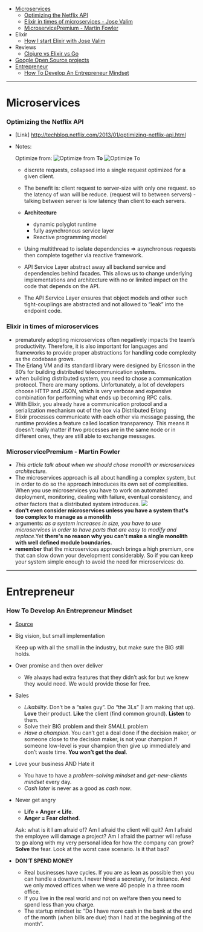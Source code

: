 - [Microservices](#microservices)
  + [Optimizing the Netflix API](http://techblog.netflix.com/2013/01/optimizing-netflix-api.html)
  + [Elixir in times of microservices - Jose Valim](http://blog.plataformatec.com.br/2015/06/elixir-in-times-of-microservices/)
  + [MicroservicePremium - Martin Fowler](https://martinfowler.com/bliki/MicroservicePremium.html)
- Elixir
  + [How I start Elixir with Jose Valim](http://howistart.org/posts/elixir/1)
- Reviews
  + [Clojure vs Elixir vs Go](https://smashingboxes.com/blog/choosing-your-future-tech-stack-clojure-vs-elixir-vs-go/)
- [Google Open Source projects](https://developers.google.com/open-source/projects)
- [Entrepreneur](#entrepreneur)
  + [How To Develop An Entrepreneur Mindset](https://medium.com/the-mission/how-to-develop-an-entrepreneur-mindset-949004ad71b3#.dxqun3r6v)
----

# Microservices

### Optimizing the Netflix API
- [Link] http://techblog.netflix.com/2013/01/optimizing-netflix-api.html
- Notes:

  Optimize from:
  ![Optimize from](http://4.bp.blogspot.com/-ZRFQ9JX7mXk/UO4HuVD-m5I/AAAAAAAAAgM/4BBG936izL0/s1600/request-multi_1252.png)
  **To**
  ![Optimize To](http://2.bp.blogspot.com/-8p4--m73yYc/UO4HsUo8HDI/AAAAAAAAAgE/0hRXr-lL6c4/s1600/request-single_1252.png)

  + discrete requests, collapsed into a single request optimized for a given client.
  + The benefit is: client request to server-size with only one request. so the latency of wan will be reduce. (request will to between servers) - talking between server is low latency than client to each servers.

  + **Architecture**
    + dynamic polyglot runtime
    + fully asynchronous service layer
    + Reactive programming model

  + Using multithread to isolate dependencies => asynchronous requests then complete together via reactive framework.
  + API Service Layer abstract away all backend service and dependencies behind facades. This allows us to change underlying implementations and architecture with no or limited impact on the code that depends on the API.
  + The API Service Layer ensures that object models and other such tight-couplings are abstracted and not allowed to “leak” into the endpoint code.

### Elixir in times of microservices
- prematurely adopting microservices often negatively impacts the team’s productivity. Therefore, it is also important for languages and frameworks to provide proper abstractions for handling code complexity as the codebase grows.
- The Erlang VM and its standard library were designed by Ericsson in the 80’s for building distributed telecommunication systems.
- when building distributed system, you need to chose a communication protocol. There are many options. Unfortunately, a lot of developers choose HTTP and JSON, which is very verbose and expensive combination for performing what ends up becoming RPC calls.
- With Elixir, you already have a communication protocol and a serialization mechanism out of the box via Distributed Erlang
- Elixir processes communicate with each other via message passing, the runtime provides a feature called location transparency. This means it doesn’t really matter if two processes are in the same node or in different ones, they are still able to exchange messages.

### MicroservicePremium - Martin Fowler
- _This article talk about when we should chose monolith or microservices architecture._
- The microservices approach is all about handling a complex system, but in order to do so the approach introduces its own set of complexities. When you use microservices you have to work on automated deployment, monitoring, dealing with failure, eventual consistency, and other factors that a distributed system introduces.
![](https://martinfowler.com/bliki/images/microservice-verdict/productivity.png)
- **don't even consider microservices unless you have a system that's too complex to manage as a monolith**
- arguments: _as a system increases in size, you have to use microservices in order to have parts that are easy to modify and replace_.Yet **there's no reason why you can't make a single monolith with well defined module boundaries.**
- **remember** that the microservices approach brings a high premium, one that can slow down your development considerably. So if you can keep your system simple enough to avoid the need for microservices: do.

---

# Entrepreneur

### How To Develop An Entrepreneur Mindset
- [Source](https://medium.com/the-mission/how-to-develop-an-entrepreneur-mindset-949004ad71b3#.dxqun3r6v)
- Big vision, but small implementation

  Keep up with all the small in the industry, but make sure the BIG still holds.
- Over promise and then over deliver
  + We always had extra features that they didn’t ask for but we knew they would need. We would provide those for free.
- Sales
  + _Likability_. Don’t be a “sales guy”. Do “the 3Ls” (I am making that up). **Love** their product. **Like** the client (find common ground). **Listen** to them.
  + Solve their BIG problem and their SMALL problem
  + _Have a champion_. You can’t get a deal done if the decision maker, or someone close to the decision maker, is not your champion.If someone low-level is your champion then give up immediately and don’t waste time. **You won’t get the deal**.
- Love your business AND Hate it
  + You have to have a _problem-solving mindset_ and _get-new-clients mindset_ every day.
  + _Cash later_ is never as a good as _cash now_.
- Never get angry
  + **Life + Anger < Life**.
  + **Anger = Fear clothed**.

  Ask: what is it I am afraid of? Am I afraid the client will quit? Am I afraid the employee will damage a project? Am I afraid the partner will refuse to go along with my very personal idea for how the company can grow?
  __Solve__ the fear. Look at the worst case scenario. Is it that bad?
- **DON’T SPEND MONEY**
  + Real businesses have cycles. If you are as lean as possible then you can handle a downturn. I never hired a secretary, for instance. And we only moved offices when we were 40 people in a three room office.
  + If you live in the real world and not on welfare then you need to spend less than you charge.
  + The startup mindset is: “Do I have more cash in the bank at the end of the month (when bills are due) than I had at the beginning of the month”.
  
